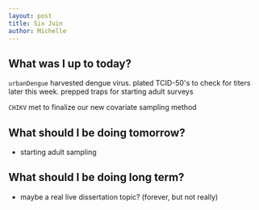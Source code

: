 ```yaml
---
layout: post
title: Six Juin
author: Michelle
---
```


## What was I up to today?

`urbanDengue` harvested dengue virus. plated TCID-50's to check for titers later this week. prepped traps for starting adult surveys

`CHIKV` met to finalize our new covariate sampling method

## What should I be doing tomorrow?

* starting adult sampling

## What should I be doing long term?

* maybe a real live dissertation topic? (forever, but not really)

<i class="fa fa-code" style="color:green"> </i>




